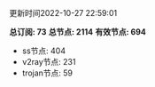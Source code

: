 更新时间2022-10-27 22:59:01

**总订阅: 73**
**总节点: 2114**
**有效节点: 694**
- ss节点: 404
- v2ray节点: 231
- trojan节点: 59
